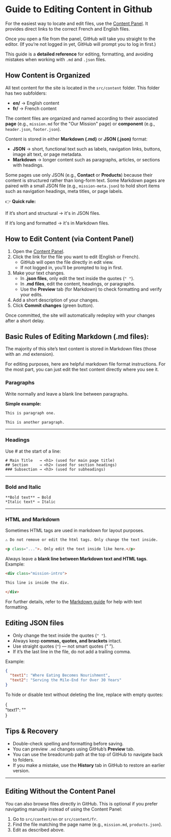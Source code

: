 # Guide to Editing Content in Github

For the easiest way to locate and edit files, use the [Content Panel](https://capucine-et-tournesol.com/ct-panel). It provides direct links to the correct French and English files.

Once you open a file from the panel, GitHub will take you straight to the editor. (If you’re not logged in yet, GitHub will prompt you to log in first.)

This guide is a **detailed reference** for editing, formatting, and avoiding mistakes when working with `.md` and `.json` files.

## How Content is Organized

All text content for the site is located in the `src/content` folder. This folder has two subfolders:

- **en/** → English content
- **fr/** → French content

The content files are organized and named according to their associated **page** (e.g., `mission.md` for the "Our Mission" page) or **component** (e.g., `header.json`, `footer.json`).

Content is stored in either **Markdown (.md)** or **JSON (.json)** format:

- **JSON** → short, functional text such as labels, navigation links, buttons, image alt text, or page metadata.
- **Markdown** → longer content such as paragraphs, articles, or sections with headings.

Some pages use only JSON (e.g., **Contact** or **Products**) because their content is structured rather than long-form text. Some Markdown pages are paired with a small JSON file (e.g., `mission-meta.json`) to hold short items such as navigation headings, meta titles, or page labels.

👉 **Quick rule:**

If it’s short and structural → it's in JSON files.

If it’s long and formatted → it's in Markdown files.

## How to Edit Content (via Content Panel)

1. Open the [Content Panel](https://capucine-et-tournesol.com/ct-panel).
2. Click the link for the file you want to edit (English or French).
   - GitHub will open the file directly in edit view.
   - If not logged in, you’ll be prompted to log in first.
3. Make your text changes.
   - In **.json files**, only edit the text inside the quotes (`" "`).
   - In **.md files**, edit the content, headings, or paragraphs.
   - Use the **Preview** tab (for Markdown) to check formatting and verify your edits.
4. Add a short description of your changes.
5. Click **Commit changes** (green button).

Once committed, the site will automatically redeploy with your changes after a short delay.

## Basic Rules of Editing Markdown (.md files):

The majority of this site’s text content is stored in Markdown files (those with an .md extension).

For editing purposes, here are helpful markdown file format instructions. For the most part, you can just edit the text content directly where you see it.

### Paragraphs

Write normally and leave a blank line between paragraphs.

**Simple example:**

```md
This is paragraph one.

This is another paragraph.
```

---

### Headings

Use # at the start of a line:

```
# Main Title   → <h1> (used for main page title)
## Section     → <h2> (used for section headings)
### Subsection → <h3> (used for subheadings)
```

---

### Bold and Italic

```
**Bold text** → Bold
*Italic text* → Italic
```

---

### HTML and Markdown

Sometimes HTML tags are used in markdown for layout purposes.

```html
⚠️ Do not remove or edit the html tags. Only change the text inside.

<p class="...">. Only edit the text inside like here.</p>
```

Always leave a **blank line between Markdown text and HTML tags**.  
 Example:

```md
<div class="mission-intro">

This line is inside the div.

</div>
```

For further details, refer to the <a href="https://www.markdownguide.org/basic-syntax/" target="_blank">Markdown guide</a> for help with text formatting.

## Editing JSON files

- Only change the text inside the quotes (`" "`).
- Always keep **commas, quotes, and brackets** intact.
- Use straight quotes (`"`) — not smart quotes (“ ”).
- If it’s the last line in the file, do not add a trailing comma.

Example:

```json
{
  "text1": "Where Eating Becomes Nourishment",
  "text2": "Serving the Mile-End for Over 30 Years"
}
```

To hide or disable text without deleting the line, replace with empty quotes:

{<br/>
"text1": ""<br/>
}

## Tips & Recovery

- Double-check spelling and formatting before saving.
- You can preview `.md` changes using GitHub’s **Preview** tab.
- You can use the breadcrumb path at the top of GitHub to navigate back to folders.
- If you make a mistake, use the **History** tab in GitHub to restore an earlier version.

---

## Editing Without the Content Panel

You can also browse files directly in GitHub. This is optional if you prefer navigating manually instead of using the Content Panel:

1. Go to `src/content/en` or `src/content/fr`.
2. Find the file matching the page name (e.g., `mission.md`, `products.json`).
3. Edit as described above.
